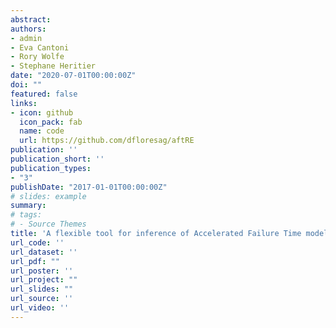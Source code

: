 ```yaml
---
abstract: 
authors:
- admin
- Eva Cantoni
- Rory Wolfe
- Stephane Heritier
date: "2020-07-01T00:00:00Z"
doi: ""
featured: false
links:
- icon: github
  icon_pack: fab
  name: code
  url: https://github.com/dfloresag/aftRE
publication: ''
publication_short: ''
publication_types:
- "3"
publishDate: "2017-01-01T00:00:00Z"
# slides: example
summary: 
# tags:
# - Source Themes
title: 'A flexible tool for inference of Accelerated Failure Time models with clustered data'
url_code: ''
url_dataset: ''
url_pdf: ""
url_poster: ''
url_project: ""
url_slides: ""
url_source: ''
url_video: ''
---
```


